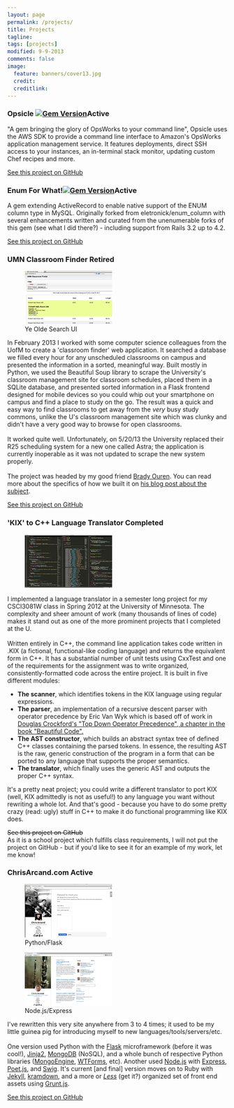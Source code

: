 ```yaml
---
layout: page
permalink: /projects/
title: Projects
tagline: 
tags: [projects]
modified: 9-9-2013
comments: false
image:
  feature: banners/cover13.jpg
  credit: 
  creditlink: 
---
```


<div class="project-container-outer shadow">
  <div class="project-container-inner">
    <h3>Opsicle <a href="http://badge.fury.io/rb/opsicle"><img class="pull-right" src="https://badge.fury.io/rb/opsicle.svg" alt="Gem Version" height="18"></a><span class="label label-success pull-right" style="margin-right: 10px;">Active</span></h3>
    <p>
      "A gem bringing the glory of OpsWorks to your command line", Opsicle uses the AWS SDK to provide a command line
      interface to Amazon's OpsWorks application management service. It features deployments, direct SSH access to your
      instances, an in-terminal stack monitor, updating custom Chef recipes and more.
    </p>
    <p><a href="https://github.com/sportngin/opsicle" target="_blank">See this project on GitHub</a></p>
  </div>
</div>

<div class="project-container-outer shadow">
  <div class="project-container-inner">
    <h3>Enum For What!<a href="http://badge.fury.io/rb/enum_for_what"><img class="pull-right" src="https://badge.fury.io/rb/enum_for_what.svg" alt="Gem Version" height="18"></a><span class="label label-success pull-right" style="margin-right: 10px;">Active</span></h3>
    <p>
      A gem extending ActiveRecord to enable native support of the ENUM column type in MySQL. Originally forked from
      eletronick/enum_column with several enhancements written and curated from the unenumerable forks of this gem (see
      what I did there?) - including support from Rails 3.2 up to 4.2.
    </p>
    <p><a href="https://github.com/sportngin/enum_for_what" target="_blank">See this project on GitHub</a></p>
  </div>
</div>

<div class="project-container-outer shadow">
  <div class="project-container-inner">
    <h3>UMN Classroom Finder <span class="label pull-right">Retired</span></h3>
    <figure class="pull-right">
      <a href="/images/projects/scraper.png">
        <img class="shadow" src="/images/projects/scraper_tb.png" alt="" />
      </a>
      <figcaption>Ye Olde Search UI</figcaption>
    </figure>
    <p>
      In February 2013 I worked with some computer science colleagues from the UofM to create a 'classroom finder' web
      application. It searched a database we filled every hour for any unscheduled classrooms on campus and presented
      the information in a sorted, meaningful way. Built mostly in Python, we used the Beautiful Soup library to scrape
      the University's classroom management site for classroom schedules, placed them in a SQLite database, and
      presented sorted information in a Flask frontend designed for mobile devices so you could whip out your smartphone
      on campus and find a place to study on the go. The result was a quick and easy way to find classrooms to get away
      from the <i>very</i> busy study commons, unlike the U's classroom management site which was clunky and didn't have
      a very good way to browse for open classrooms.
      <br><br>
      It worked quite well. Unfortunately, on 5/20/13 the University replaced their R25 scheduling system for a new one
      called Astra; the application is currently inoperable as it was not updated to scrape the new system properly.
      <br><br>
      The project was headed by my good friend <a href="http://www.brdyorn.com" target="_blank">Brady Ouren</a>.
      You can read more about the specifics of how we built it on <a href="http://www.brdyorn.com/2013/02/01/classroom-scraper.html" target="_blank">his blog post about the subject</a>.
    </p>
    <p><a href="https://github.com/ChrisArcand/classroom_finder" target="_blank">See this project on GitHub</a></p>
  </div>
</div>

<div class="project-container-outer shadow">
  <div class="project-container-inner">
    <h3>'KIX' to C++ Language Translator <span class="label label-info pull-right">Completed</span></h3>
    <figure class="pull-right">
      <a href="/images/projects/3081w_project.png">
        <img class="shadow" src="/images/projects/3081w_project_tb.png" alt="" />
      </a>
    </figure>
    <p>
      I implemented a language translator in a semester long project for my CSCI3081W class in Spring 2012 at the University of Minnesota.
      The complexity and sheer amount of work (many thousands of lines of code) makes it stand out as one of the more prominent projects that
      I completed at the U.
      <br><br>
      Written entirely in C++, the command line application takes code written in .KIX (a fictional, functional-like coding language) and
      returns the equivalent form in C++. It has a substantial number of unit tests using CxxTest and one of the requirements for the
      assignment was to write organized, consistently-formatted code across the entire project. It is built in five different modules:
      <ul>
        <li><b>The scanner</b>, which identifies tokens in the KIX language using regular expressions.</li>
        <li><b>The parser</b>, an implementation of a recursive descent parser with operator precedence by Eric Van Wyk which is based off of work in <a href="http://javascript.crockford.com/tdop/tdop.html" target="_blank">Douglas Crockford's "Top Down Operator Precedence", a chapter in the book "Beautiful Code".</a></li>
        <li><b>The AST constructor</b>, which builds an abstract syntax tree of defined C++ classes containing the parsed tokens. In essence,
          the resulting AST is the raw, generic construction of the program in a form that can be ported to any language that supports the proper semantics.</li>
        <li><b>The translator</b>, which finally uses the generic AST and outputs the proper C++ syntax.</li>
      </ul>
      It's a pretty neat project; you could write a different translator to port KIX (well, KIX admittedly is not as useful!) to any language
      you want without rewriting a whole lot. And that's good - because you have to do some pretty crazy (read: ugly) stuff in C++ to make it do functional
      programming like KIX does.
    </p>
    <span class="github-link muted"  style="text-decoration: line-through" target="_blank">See this project on GitHub</span><br>
    As it is a school project which fulfills class requirements, I will not put the project on GitHub - but if you'd like to see it for an
    example of my work, let me know!</a>
    </p>
  </div>
</div>

<div class="project-container-outer shadow">
  <div class="project-container-inner">
    <h3>ChrisArcand.com <span class="label label-success pull-right">Active</span></h3>
    <div class="pull-right">
      <figure>
        <a href="/images/projects/site.png">
          <img class="shadow" src="/images/projects/site_tb.png" alt="" />
        </a>
        <figcaption>Python/Flask</figcaption>
      </figure>
      <figure>
        <a href="/images/projects/site2.png">
          <img class="shadow" src="/images/projects/site2_tb.png" alt="" />
        </a>
        <figcaption>Node.js/Express</figcaption>
      </figure>
    </div>
    <p>
      I've rewritten this very site anywhere from 3 to 4 times; it used to be my little guinea pig
      for introducing myself to new languages/tools/servers/etc. 
      <br><br>
      One version used Python with the <a href="http://flask.pocoo.org/" target="_blank">Flask</a> microframework
      (before it was cool!), <a href="http://jinja.pocoo.org/" target="_blank">Jinja2</a>, <a
      href="http://www.mongodb.org/" target="_blank">MongoDB</a> (NoSQL), and a whole bunch of respective Python
      libraries (<a href="http://mongoengine.org/" target="_blank">MongoEngine</a>, <a
      href="https://github.com/wtforms/wtforms" target="_blank">WTForms</a>, etc).  Another used <a
      href="http://www.nodejs.org" target="_blank">Node.js</a> with <a href="http://www.expressjs.com"
      target="_blank">Express</a>, <a href="http://jsantell.github.io/poet/" target="_blank">Poet.js</a>, and <a
      href="http://paularmstrong.github.io/swig/" target="_blank">Swig</a>. It's current [and final] version moves on to
      Ruby with <a href="http://jekyllrb.com/" target="_blank">Jekyll</a>, <a href="http://kramdown.gettalong.org/"
      target="_blank">kramdown</a>, and a more or <a href="http://lesscss.org/" target="_blank"><i>Less</i></a> (get
      it?) organized set of front end assets using <a href="http://gruntjs.com/" target="_blank">Grunt.js</a>.
    </p>
    <p><a href="https://github.com/ChrisArcand/chrisarcand.github.io" target="_blank">See this project on GitHub</a></p>
  </div>
</div>
